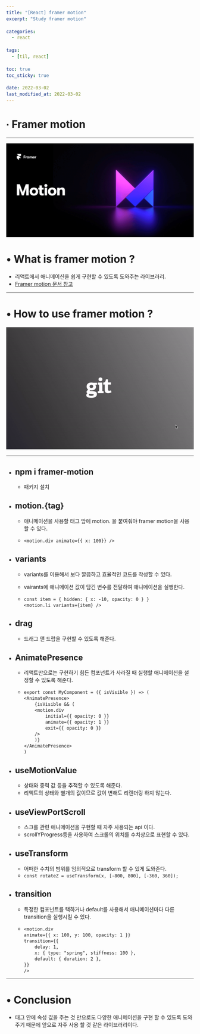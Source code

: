 ```yaml
---
title: "[React] framer motion"
excerpt: "Study framer motion"

categories:
  - react

tags:
  - [til, react]

toc: true
toc_sticky: true

date: 2022-03-02
last_modified_at: 2022-03-02
---
```


# ∙ Framer motion

---

<div align="center">

<img src="/assets/images/22_03_02_react/framer.png"/>

</div>

# • What is framer motion ?

- 리액트에서 애니메이션을 쉽게 구현할 수 있도록 도와주는 라이브러리.
- <a href="https://www.framer.com/motion/" target="_blank">Framer motion 문서 참고</a>

---

# • How to use framer motion ?

<div align="center">

<img src="/assets/images/22_03_02_react/framer.gif" />

</div>

---

- ## npm i framer-motion

  - 패키지 설치

- ## motion.{tag}

  - 애니메이션을 사용할 태그 앞에 motion. 을 붙여줘야 framer motion을 사용할 수 있다.

  - `<motion.div animate={{ x: 100}} />`

- ## variants

  - variants를 이용해서 보다 깔끔하고 효율적인 코드를 작성할 수 있다.
  - vairants에 애니메이션 값이 담긴 변수를 전달하여 애니메이션을 실행한다.

  - ```
    const item = { hidden: { x: -10, opacity: 0 } }
    <motion.li variants={item} />
    ```

- ## drag

  - 드래그 앤 드랍을 구현할 수 있도록 해준다.

- ## AnimatePresence

  - 리액트만으로는 구현하기 힘든 컴포넌트가 사라질 때 실행할 애니메이션을 설정할 수 있도록 해준다.

  - ```
    export const MyComponent = ({ isVisible }) => (
    <AnimatePresence>
        {isVisible && (
        <motion.div
            initial={{ opacity: 0 }}
            animate={{ opacity: 1 }}
            exit={{ opacity: 0 }}
        />
        )}
    </AnimatePresence>
    )
    ```

- ## useMotionValue

  - 상태와 중력 값 등을 추적할 수 있도록 해준다.
  - 리액트의 상태와 별개의 값이므로 값이 변해도 리렌더링 하지 않는다.

- ## useViewPortScroll

  - 스크롤 관련 애니메이션을 구현할 때 자주 사용되는 api 이다.
  - scrollYProgress등을 사용하여 스크롤의 위치를 수치상으로 표현할 수 있다.

- ## useTransform

  - 어떠한 수치의 범위를 임의적으로 transform 할 수 있게 도와준다.
  - `const rotateZ = useTransform(x, [-800, 800], [-360, 360]);`

- ## transition

  - 특정한 컴포넌트를 택하거나 default를 사용해서 애니메이션마다 다른 transition을 실행시킬 수 있다.

  - ```
    <motion.div
    animate={{ x: 100, y: 100, opacity: 1 }}
    transition={{
        delay: 1,
        x: { type: "spring", stiffness: 100 },
        default: { duration: 2 },
    }}
    />
    ```

---

# • Conclusion

- 태그 안에 속성 값을 주는 것 만으로도 다양한 애니메이션을 구현 할 수 있도록 도와주기 때문에 앞으로 자주 사용 할 것 같은 라이브러리이다.
